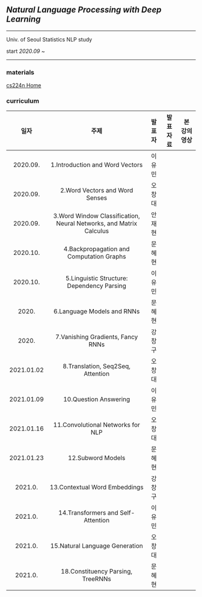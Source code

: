 ## *Natural Language Processing with Deep Learning*
---
Univ. of Seoul Statistics NLP study  
  
start _2020.09_ ~   
  

---
### materials
[cs224n Home](https://web.stanford.edu/class/archive/cs/cs224n/cs224n.1194/)



### curriculum

|      일자      | 주제 | 발표자 | 발표자료 | 본 강의영상 |
|:--------------:|:--------------------------------:|:---------------:|:--------:|:--------:|
| 2020.09. | 1.Introduction and Word Vectors | 이유민 | | |
| 2020.09. | 2.Word Vectors and Word Senses | 오창대 | | |
| 2020.09. |  3.Word Window Classification, Neural Networks, and Matrix Calculus | 안재현 | | |
| 2020.10. |  4.Backpropagation and Computation Graphs | 문혜현 | | |
| 2020.10. |  5.Linguistic Structure: Dependency Parsing | 이유민 | | |
| 2020. |  6.Language Models and RNNs | 문혜현 | | |
| 2020. |  7.Vanishing Gradients, Fancy RNNs | 강창구 | | |
| 2021.01.02 |  8.Translation, Seq2Seq, Attention | 오창대 | | |
| 2021.01.09 |  10.Question Answering | 이유민 | | |
| 2021.01.16 |  11.Convolutional Networks for NLP | 오창대 | | |
| 2021.01.23 |  12.Subword Models | 문혜현 | | |
| 2021.0. |  13.Contextual Word Embeddings | 강창구 | | |
| 2021.0. |  14.Transformers and Self-Attention | 이유민 | | |
| 2021.0. |  15.Natural Language Generation | 오창대 | | |
| 2021.0. |  18.Constituency Parsing, TreeRNNs | 문혜현 | | |


